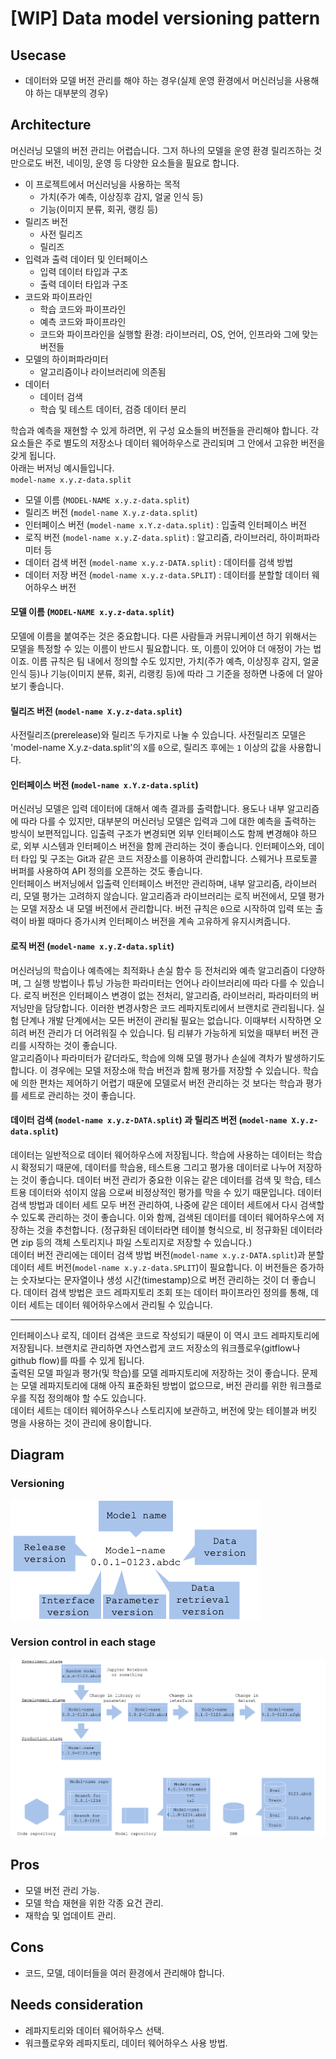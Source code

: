 # [WIP] Data model versioning pattern

## Usecase
- 데이터와 모델 버전 관리를 해야 하는 경우(실제 운영 환경에서 머신러닝을 사용해야 하는 대부분의 경우)

## Architecture
 머신러닝 모델의 버전 관리는 어렵습니다. 그저 하나의 모델을 운영 환경 릴리즈하는 것만으로도 버전, 네이밍, 운영 등 다양한 요소들을 필요로 합니다. 

- 이 프로젝트에서 머신러닝을 사용하는 목적
  - 가치(주가 예측, 이상징후 감지, 얼굴 인식 등)
  - 기능(이미지 분류, 회귀, 랭킹 등)
- 릴리즈 버전
  - 사전 릴리즈
  - 릴리즈 
- 입력과 출력 데이터 및 인터페이스 
  - 입력 데이터 타입과 구조 
  - 출력 데이터 타입과 구조 
- 코드와 파이프라인
  - 학습 코드와 파이프라인
  - 예측 코드와 파이프라인
  - 코드와 파이프라인을 실행할 환경: 라이브러리, OS, 언어, 인프라와 그에 맞는 버전들
- 모델의 하이퍼파라미터
  - 알고리즘이나 라이브러리에 의존됨 
- 데이터
  - 데이터 검색 
  - 학습 및 테스트 데이터, 검증 데이터 분리 

학습과 예측을 재현할 수 있게 하려면, 위 구성 요소들의 버전들을 관리해야 합니다. 각 요소들은 주로 별도의 저장소나 데이터 웨어하우스로 관리되며 그 안에서 고유한 버전을 갖게 됩니다. <br>
아래는 버저닝 예시들입니다. <br>
`model-name x.y.z-data.split` 

- 모델 이름 (`MODEL-NAME x.y.z-data.split`)
- 릴리즈 버전 (`model-name X.y.z-data.split`)
- 인터페이스 버전 (`model-name x.Y.z-data.split`) : 입출력 인터페이스 버전
- 로직 버전 (`model-name x.y.Z-data.split`) : 알고리즘, 라이브러리, 하이퍼파라미터 등 
- 데이터 검색 버전 (`model-name x.y.z-DATA.split`) : 데이터를 검색 방법 
- 데이터 저장 버전 (`model-name x.y.z-data.SPLIT`) : 데이터를 분할할 데이터 웨어하우스 버전 

#### 모델 이름 (`MODEL-NAME x.y.z-data.split`)
모델에 이름을 붙여주는 것은 중요합니다. 다른 사람들과 커뮤니케이션 하기 위해서는 모델을 특정할 수 있는 이름이 반드시 필요합니다. 또, 이름이 있어야 더 애정이 가는 법이죠. 이름 규칙은 팀 내에서 정의할 수도 있지만, 가치(주가 예측, 이상징후 감지, 얼굴 인식 등)나 기능(이미지 분류, 회귀, 리랭킹 등)에 따라 그 기준을 정하면 나중에 더 알아보기 좋습니다. <br>

#### 릴리즈 버전 (`model-name X.y.z-data.split`)
사전릴리즈(prerelease)와 릴리즈 두가지로 나눌 수 있습니다. 사전릴리즈 모델은 'model-name X.y.z-data.split'의 `X`를 `0`으로, 릴리즈 후에는 `1` 이상의 값을 사용합니다.<br>

#### 인터페이스 버전 (`model-name x.Y.z-data.split`)
 머신러닝 모델은 입력 데이터에 대해서 예측 결과를 출력합니다. 용도나 내부 알고리즘에 따라 다를 수 있지만, 대부분의 머신러닝 모델은 입력과 그에 대한 예측을 출력하는 방식이 보편적입니다. 입출력 구조가 변경되면 외부 인터페이스도 함께 변경해야 하므로, 외부 시스템과 인터페이스 버전을 함께 관리하는 것이 좋습니다. 인터페이스와, 데이터 타입 및 구조는 Git과 같은 코드 저장소를 이용하여 관리합니다. 스웨거나 프로토콜 버퍼를 사용하여 API 정의를 오픈하는 것도 좋습니다. <br>
 인터페이스 버저닝에서 입출력 인터페이스 버전만 관리하며, 내부 알고리즘, 라이브러리, 모델 평가는 고려하지 않습니다. 알고리즘과 라이브러리는 로직 버전에서, 모델 평가는 모델 저장소 내 모델 버전에서 관리합니다. 버전 규칙은 `0`으로 시작하여 입력 또는 출력이 바뀔 때마다 증가시켜 인터페이스 버전을 계속 고유하게 유지시켜줍니다.

#### 로직 버전 (`model-name x.y.Z-data.split`)
머신러닝의 학습이나 예측에는 최적화나 손실 함수 등 전처리와 예측 알고리즘이 다양하며, 그 실행 방법이나 튜닝 가능한 파라미터는 언어나 라이브러리에 따라 다를 수 있습니다. 로직 버전은 인터페이스 변경이 없는 전처리, 알고리즘, 라이브러리, 파라미터의 버저닝만을 담당합니다. 이러한 변경사항은 코드 레파지토리에서 브랜치로 관리됩니다. 실험 단계나 개발 단계에서는 모든 버전이 관리될 필요는 없습니다. 이때부터 시작하면 오히려 버전 관리가 더 어려워질 수 있습니다. 팀 리뷰가 가능하게 되었을 때부터 버전 관리를 시작하는 것이 좋습니다.<br>
알고리즘이나 파라미터가 같더라도, 학습에 의해 모델 평가나 손실에 격차가 발생하기도 합니다. 이 경우에는 모델 저장소애 학습 버전과 함께 평가를 저장할 수 있습니다. 학습에 의한 편차는 제어하기 어렵기 때문에 모델로서 버전 관리하는 것 보다는 학습과 평가를 세트로 관리하는 것이 좋습니다. 

#### 데이터 검색 (`model-name x.y.z-DATA.split`) 과 릴리즈 버전 (`model-name X.y.z-data.split`)
데이터는 일반적으로 데이터 웨어하우스에 저장됩니다. 학습에 사용하는 데이터는 학습 시 확정되기 때문에, 데이터를 학습용, 테스트용 그리고 평가용 데이터로 나누어 저장하는 것이 좋습니다. 데이터 버전 관리가 중요한 이유는 같은 데이터를 검색 및 학습, 테스트용 데이터와 섞이지 않음 으로써 비정상적인 평가를 막을 수 있기 때문입니다. 데이터 검색 방법과 데이터 세트 모두 버전 관리하여, 나중에 같은 데이터 세트에서 다시 검색할 수 있도록 관리하는 것이 좋습니다. 이와 함께, 검색된 데이터를 데이터 웨어하우스에 저장하는 것을 추천합니다. (정규화된 데이터라면 테이블 형식으로, 비 정규화된 데이터라면 zip 등의 객체 스토리지나 파일 스토리지로 저장할 수 있습니다.)<br>
데이터 버전 관리에는 데이터 검색 방법 버전(`model-name x.y.z-DATA.split`)과 분할 데이터 세트 버전(`model-name x.y.z-data.SPLIT`)이 필요합니다. 이 버전들은 증가하는 숫자보다는 문자열이나 생성 시간(timestamp)으로 버전 관리하는 것이 더 좋습니다. 데이터 검색 방법은 코드 레파지토리 조회 또는 데이터 파이프라인 정의를 통해, 데이터 세트는 데이터 웨어하우스에서 관리될 수 있습니다. 
<br>

---

인터페이스나 로직, 데이터 검색은 코드로 작성되기 때문이 이 역시 코드 레파지토리에 저장됩니다. 브랜치로 관리하면 자연스럽게 코드 저장소의 워크플로우(gitflow나 github flow)를 따를 수 있게 됩니다. <br>
출력된 모델 파일과 평가(및 학습)를 모델 레파지토리에 저장하는 것이 좋습니다. 문제는 모델 레파지토리에 대해 아직 표준화된 방법이 없으므로, 버전 관리를 위한 워크플로우를 직접 정의해야 할 수도 있습니다. <br>
데이터 세트는 데이터 웨어하우스나 스토리지에 보관하고, 버전에 맞는 테이블과 버킷 명을 사용하는 것이 관리에 용이합니다. 


## Diagram
### Versioning
![diagram0](diagram0.png)

### Version control in each stage
![diagram1](diagram1.png)


## Pros
- 모델 버전 관리 가능. 
- 모델 학습 재현을 위한 각종 요건 관리.
- 재학습 및 업데이트 관리. 

## Cons
- 코드, 모델, 데이터들을 여러 환경에서 관리해야 합니다. 

## Needs consideration
- 레파지토리와 데이터 웨어하우스 선택. 
- 워크플로우와 레파지토리, 데이터 웨어하우스 사용 방법.
